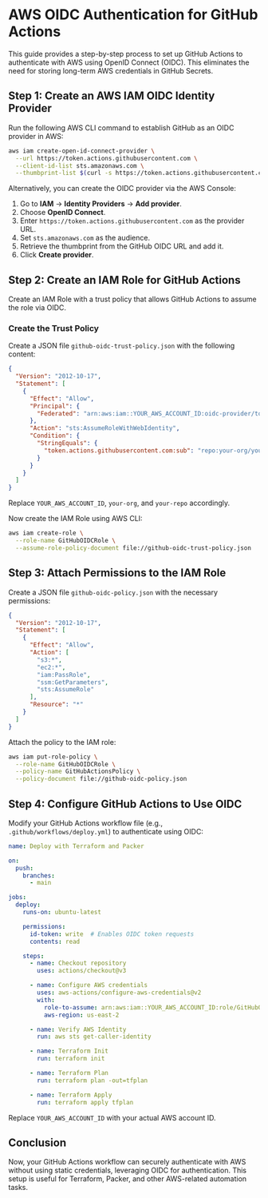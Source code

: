 # AWS OIDC Authentication for GitHub Actions

This guide provides a step-by-step process to set up GitHub Actions to authenticate with AWS using OpenID Connect (OIDC). This eliminates the need for storing long-term AWS credentials in GitHub Secrets.

## Step 1: Create an AWS IAM OIDC Identity Provider

Run the following AWS CLI command to establish GitHub as an OIDC provider in AWS:

```sh
aws iam create-open-id-connect-provider \
  --url https://token.actions.githubusercontent.com \
  --client-id-list sts.amazonaws.com \
  --thumbprint-list $(curl -s https://token.actions.githubusercontent.com/.well-known/openid-configuration | jq -r .jwks_uri | xargs curl -s | jq -r .keys[0].x5c[0] | openssl x509 -inform DER -noout -fingerprint | cut -d"=" -f2)
```

Alternatively, you can create the OIDC provider via the AWS Console:
1. Go to **IAM** → **Identity Providers** → **Add provider**.
2. Choose **OpenID Connect**.
3. Enter `https://token.actions.githubusercontent.com` as the provider URL.
4. Set `sts.amazonaws.com` as the audience.
5. Retrieve the thumbprint from the GitHub OIDC URL and add it.
6. Click **Create provider**.

## Step 2: Create an IAM Role for GitHub Actions

Create an IAM Role with a trust policy that allows GitHub Actions to assume the role via OIDC.

### Create the Trust Policy
Create a JSON file `github-oidc-trust-policy.json` with the following content:

```json
{
  "Version": "2012-10-17",
  "Statement": [
    {
      "Effect": "Allow",
      "Principal": {
        "Federated": "arn:aws:iam::YOUR_AWS_ACCOUNT_ID:oidc-provider/token.actions.githubusercontent.com"
      },
      "Action": "sts:AssumeRoleWithWebIdentity",
      "Condition": {
        "StringEquals": {
          "token.actions.githubusercontent.com:sub": "repo:your-org/your-repo:ref:refs/heads/main"
        }
      }
    }
  ]
}
```

Replace `YOUR_AWS_ACCOUNT_ID`, `your-org`, and `your-repo` accordingly.

Now create the IAM Role using AWS CLI:

```sh
aws iam create-role \
  --role-name GitHubOIDCRole \
  --assume-role-policy-document file://github-oidc-trust-policy.json
```

## Step 3: Attach Permissions to the IAM Role

Create a JSON file `github-oidc-policy.json` with the necessary permissions:

```json
{
  "Version": "2012-10-17",
  "Statement": [
    {
      "Effect": "Allow",
      "Action": [
        "s3:*",
        "ec2:*",
        "iam:PassRole",
        "ssm:GetParameters",
        "sts:AssumeRole"
      ],
      "Resource": "*"
    }
  ]
}
```

Attach the policy to the IAM role:

```sh
aws iam put-role-policy \
  --role-name GitHubOIDCRole \
  --policy-name GitHubActionsPolicy \
  --policy-document file://github-oidc-policy.json
```

## Step 4: Configure GitHub Actions to Use OIDC

Modify your GitHub Actions workflow file (e.g., `.github/workflows/deploy.yml`) to authenticate using OIDC:

```yaml
name: Deploy with Terraform and Packer

on:
  push:
    branches:
      - main

jobs:
  deploy:
    runs-on: ubuntu-latest

    permissions:
      id-token: write  # Enables OIDC token requests
      contents: read

    steps:
      - name: Checkout repository
        uses: actions/checkout@v3

      - name: Configure AWS credentials
        uses: aws-actions/configure-aws-credentials@v2
        with:
          role-to-assume: arn:aws:iam::YOUR_AWS_ACCOUNT_ID:role/GitHubOIDCRole
          aws-region: us-east-2

      - name: Verify AWS Identity
        run: aws sts get-caller-identity

      - name: Terraform Init
        run: terraform init

      - name: Terraform Plan
        run: terraform plan -out=tfplan

      - name: Terraform Apply
        run: terraform apply tfplan
```

Replace `YOUR_AWS_ACCOUNT_ID` with your actual AWS account ID.

## Conclusion

Now, your GitHub Actions workflow can securely authenticate with AWS without using static credentials, leveraging OIDC for authentication. This setup is useful for Terraform, Packer, and other AWS-related automation tasks.

